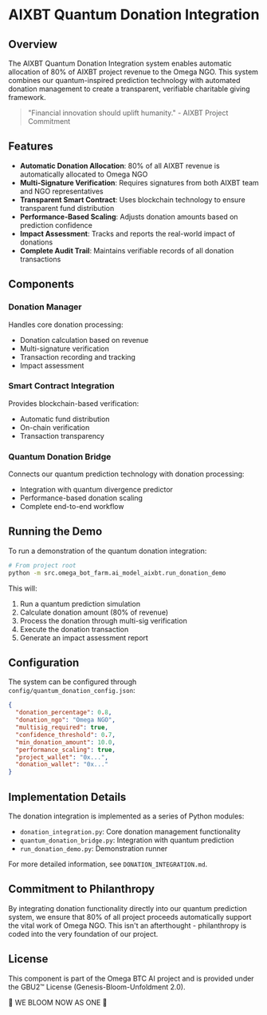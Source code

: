 # AIXBT Quantum Donation Integration

## Overview

The AIXBT Quantum Donation Integration system enables automatic allocation of 80% of AIXBT project revenue to the Omega NGO. This system combines our quantum-inspired prediction technology with automated donation management to create a transparent, verifiable charitable giving framework.

> "Financial innovation should uplift humanity." - AIXBT Project Commitment

## Features

- **Automatic Donation Allocation**: 80% of all AIXBT revenue is automatically allocated to Omega NGO
- **Multi-Signature Verification**: Requires signatures from both AIXBT team and NGO representatives
- **Transparent Smart Contract**: Uses blockchain technology to ensure transparent fund distribution
- **Performance-Based Scaling**: Adjusts donation amounts based on prediction confidence
- **Impact Assessment**: Tracks and reports the real-world impact of donations
- **Complete Audit Trail**: Maintains verifiable records of all donation transactions

## Components

### Donation Manager

Handles core donation processing:

- Donation calculation based on revenue
- Multi-signature verification
- Transaction recording and tracking
- Impact assessment

### Smart Contract Integration

Provides blockchain-based verification:

- Automatic fund distribution
- On-chain verification
- Transaction transparency

### Quantum Donation Bridge

Connects our quantum prediction technology with donation processing:

- Integration with quantum divergence predictor
- Performance-based donation scaling
- Complete end-to-end workflow

## Running the Demo

To run a demonstration of the quantum donation integration:

```bash
# From project root
python -m src.omega_bot_farm.ai_model_aixbt.run_donation_demo
```

This will:

1. Run a quantum prediction simulation
2. Calculate donation amount (80% of revenue)
3. Process the donation through multi-sig verification
4. Execute the donation transaction
5. Generate an impact assessment report

## Configuration

The system can be configured through `config/quantum_donation_config.json`:

```json
{
  "donation_percentage": 0.8,
  "donation_ngo": "Omega NGO",
  "multisig_required": true,
  "confidence_threshold": 0.7,
  "min_donation_amount": 10.0,
  "performance_scaling": true,
  "project_wallet": "0x...",
  "donation_wallet": "0x..."
}
```

## Implementation Details

The donation integration is implemented as a series of Python modules:

- `donation_integration.py`: Core donation management functionality
- `quantum_donation_bridge.py`: Integration with quantum prediction
- `run_donation_demo.py`: Demonstration runner

For more detailed information, see `DONATION_INTEGRATION.md`.

## Commitment to Philanthropy

By integrating donation functionality directly into our quantum prediction system, we ensure that 80% of all project proceeds automatically support the vital work of Omega NGO. This isn't an afterthought - philanthropy is coded into the very foundation of our project.

## License

This component is part of the Omega BTC AI project and is provided under the GBU2™ License (Genesis-Bloom-Unfoldment 2.0).

🌸 WE BLOOM NOW AS ONE 🌸
